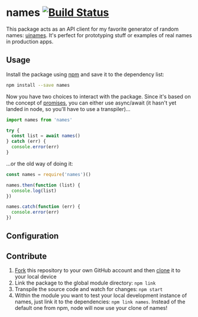 # names [![Build Status](https://travis-ci.org/leo/names.svg?branch=master)](https://travis-ci.org/leo/names)

This package acts as an API client for my favorite generator of random names: [uinames](http://uinames.com). It's perfect for prototyping stuff or examples of real names in production apps.

## Usage

Install the package using [npm](https://www.npmjs.com) and save it to the dependency list:

```bash
npm install --save names
```

Now you have two choices to interact with the package. Since it's based on the concept of [promises](https://developer.mozilla.org/de/docs/Web/JavaScript/Reference/Global_Objects/Promise), you can either use async/await (it hasn't yet landed in node, so you'll have to use a transpiler)...

```js
import names from 'names'

try {
  const list = await names()
} catch (err) {
  console.error(err)
}
```

...or the old way of doing it:

```js
const names = require('names')()

names.then(function (list) {
  console.log(list)
})

names.catch(function (err) {
  console.error(err)
})
```

## Configuration

## Contribute

1. [Fork](https://help.github.com/articles/fork-a-repo/) this repository to your own GitHub account and then [clone](https://help.github.com/articles/cloning-a-repository/) it to your local device
2. Link the package to the global module directory: `npm link`
3. Transpile the source code and watch for changes: `npm start`
4. Within the module you want to test your local development instance of names, just link it to the dependencies: `npm link names`. Instead of the default one from npm, node will now use your clone of names!
